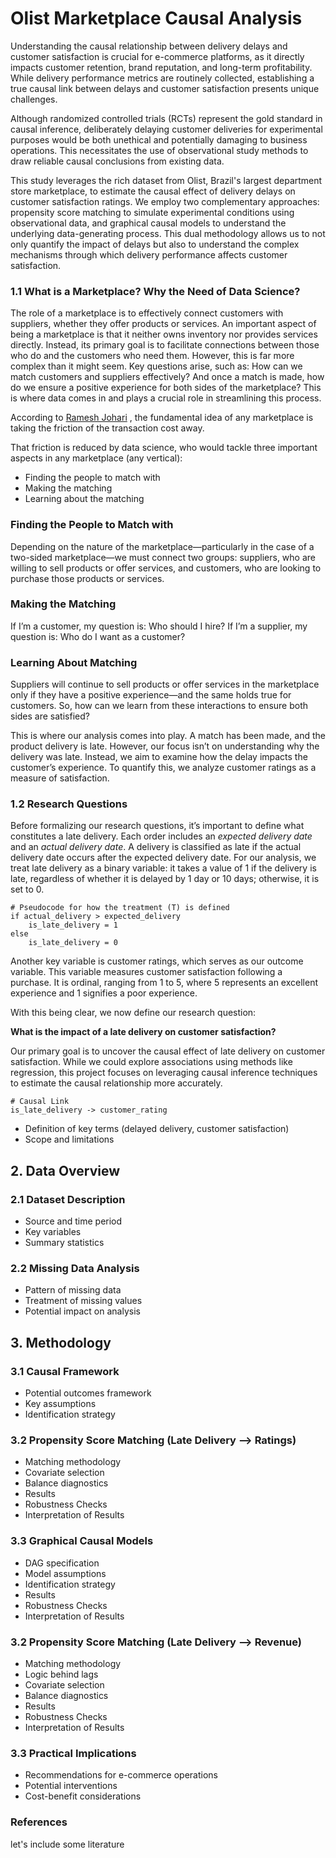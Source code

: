 # Olist Marketplace Causal Analysis


Understanding the causal relationship between delivery delays and customer satisfaction is crucial for e-commerce platforms, as it directly impacts customer retention, brand reputation, and long-term profitability. While delivery performance metrics are routinely collected, establishing a true causal link between delays and customer satisfaction presents unique challenges.

Although randomized controlled trials (RCTs) represent the gold standard in causal inference, deliberately delaying customer deliveries for experimental purposes would be both unethical and potentially damaging to business operations. This necessitates the use of observational study methods to draw reliable causal conclusions from existing data.

This study leverages the rich dataset from Olist, Brazil's largest department store marketplace, to estimate the causal effect of delivery delays on customer satisfaction ratings. We employ two complementary approaches: propensity score matching to simulate experimental conditions using observational data, and graphical causal models to understand the underlying data-generating process. This dual methodology allows us to not only quantify the impact of delays but also to understand the complex mechanisms through which delivery performance affects customer satisfaction.


### 1.1 What is a Marketplace? Why the Need of Data Science?



The role of a marketplace is to effectively connect customers with suppliers, whether they offer products or services. An important aspect of being a marketplace is that it neither owns inventory nor provides services directly. Instead, its primary goal is to facilitate connections between those who do and the customers who need them. However, this is far more complex than it might seem. Key questions arise, such as: How can we match customers and suppliers effectively? And once a match is made, how do we ensure a positive experience for both sides of the marketplace? This is where data comes in and plays a crucial role in streamlining this process.

According to <a href="https://www.youtube.com/watch?v=BVzTfsUMaK8&t=492s" target="_blank">Ramesh Johari</a> , the fundamental idea of any marketplace is taking the friction of the transaction cost away. 

That friction is reduced by data science, who would tackle three important aspects in any marketplace (any vertical): 

- Finding the people to match with
- Making the matching
- Learning about the matching


### Finding the People to Match with

Depending on the nature of the marketplace—particularly in the case of a two-sided marketplace—we must connect two groups: suppliers, who are willing to sell products or offer services, and customers, who are looking to purchase those products or services.

### Making the Matching

If I’m a customer, my question is: Who should I hire? If I’m a supplier, my question is: Who do I want as a customer?

### Learning About Matching

Suppliers will continue to sell products or offer services in the marketplace only if they have a positive experience—and the same holds true for customers. So, how can we learn from these interactions to ensure both sides are satisfied?

This is where our analysis comes into play. A match has been made, and the product delivery is late. However, our focus isn’t on understanding why the delivery was late. Instead, we aim to examine how the delay impacts the customer’s experience. To quantify this, we analyze customer ratings as a measure of satisfaction.


### 1.2 Research Questions

Before formalizing our research questions, it’s important to define what constitutes a late delivery. Each order includes an *expected delivery date* and an *actual delivery date*. A delivery is classified as late if the actual delivery date occurs after the expected delivery date. For our analysis, we treat late delivery as a binary variable: it takes a value of 1 if the delivery is late, regardless of whether it is delayed by 1 day or 10 days; otherwise, it is set to 0.

```plaintext
# Pseudocode for how the treatment (T) is defined
if actual_delivery > expected_delivery
    is_late_delivery = 1
else
    is_late_delivery = 0
```

Another key variable is customer ratings, which serves as our outcome variable. This variable measures customer satisfaction following a purchase. It is ordinal, ranging from 1 to 5, where 5 represents an excellent experience and 1 signifies a poor experience.

With this being clear, we now define our research question:

**What is the impact of a late delivery on customer satisfaction?**

Our primary goal is to uncover the causal effect of late delivery on customer satisfaction. While we could explore associations using methods like regression, this project focuses on leveraging causal inference techniques to estimate the causal relationship more accurately.

```plaintext
# Causal Link
is_late_delivery -> customer_rating
```


- Definition of key terms (delayed delivery, customer satisfaction)
- Scope and limitations

## 2. Data Overview
### 2.1 Dataset Description
- Source and time period
- Key variables
- Summary statistics

### 2.2 Missing Data Analysis
- Pattern of missing data
- Treatment of missing values
- Potential impact on analysis

## 3. Methodology
### 3.1 Causal Framework
- Potential outcomes framework
- Key assumptions
- Identification strategy

### 3.2 Propensity Score Matching (Late Delivery --> Ratings)
- Matching methodology
- Covariate selection
- Balance diagnostics
- Results
- Robustness Checks
- Interpretation of Results

### 3.3 Graphical Causal Models
- DAG specification
- Model assumptions
- Identification strategy
- Results
- Robustness Checks
- Interpretation of Results


### 3.2 Propensity Score Matching (Late Delivery --> Revenue)
- Matching methodology
- Logic behind lags
- Covariate selection
- Balance diagnostics
- Results
- Robustness Checks
- Interpretation of Results


### 3.3 Practical Implications
- Recommendations for e-commerce operations
- Potential interventions
- Cost-benefit considerations



### References

let's include some literature




